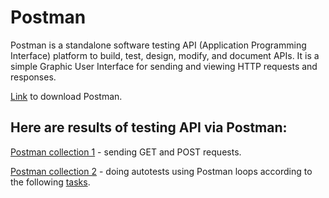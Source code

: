 # Postman

Postman is a standalone software testing API (Application Programming Interface) platform to build, test, design, modify, and document APIs. It is a simple Graphic User Interface for sending and viewing HTTP requests and responses.

<a href="https://www.postman.com/downloads/" target="_blank">Link</a> to download Postman.

## Here are results of testing API via Postman:

<a href="https://github.com/DariaMartinovskaya/Postman/blob/main/Postman_HW1.postman_collection.json">Postman collection 1</a> - sending GET and POST requests. 

<a href="https://github.com/DariaMartinovskaya/Postman/blob/main/Postman_HW2.postman_collection.json">Postman collection 2</a> - doing autotests using Postman loops according to the following <a href="https://github.com/DariaMartinovskaya/Postman/blob/main/Postman_HW2.md">tasks</a>.
